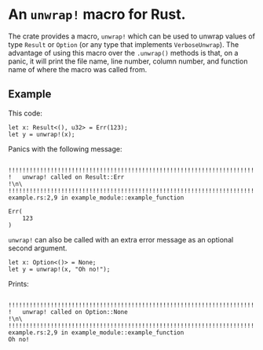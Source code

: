 # An `unwrap!` macro for Rust.

The crate provides a macro, `unwrap!` which can be used to unwrap values of
type `Result` or `Option` (or any type that implements `VerboseUnwrap`). The
advantage of using this macro over the `.unwrap()` methods is that, on a panic,
it will print the file name, line number, column number, and function name of
where the macro was called from.

## Example

This code:

```
let x: Result<(), u32> = Err(123);
let y = unwrap!(x);
```

Panics with the following message:

```

!!!!!!!!!!!!!!!!!!!!!!!!!!!!!!!!!!!!!!!!!!!!!!!!!!!!!!!!!!!!!!!!!!!!!!!!!!!!!!!!\n\
!   unwrap! called on Result::Err                                              !\n\
!!!!!!!!!!!!!!!!!!!!!!!!!!!!!!!!!!!!!!!!!!!!!!!!!!!!!!!!!!!!!!!!!!!!!!!!!!!!!!!!\n\
example.rs:2,9 in example_module::example_function

Err(
    123
)

```

`unwrap!` can also be called with an extra error message as an optional second
argument.

```
let x: Option<()> = None;
let y = unwrap!(x, "Oh no!");
```

Prints:

```

!!!!!!!!!!!!!!!!!!!!!!!!!!!!!!!!!!!!!!!!!!!!!!!!!!!!!!!!!!!!!!!!!!!!!!!!!!!!!!!!\n\
!   unwrap! called on Option::None                                             !\n\
!!!!!!!!!!!!!!!!!!!!!!!!!!!!!!!!!!!!!!!!!!!!!!!!!!!!!!!!!!!!!!!!!!!!!!!!!!!!!!!!\n\
example.rs:2,9 in example_module::example_function
Oh no!

```

